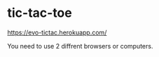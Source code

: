 # tic-tac-toe

https://evo-tictac.herokuapp.com/

You need to use 2 diffrent browsers or computers.
